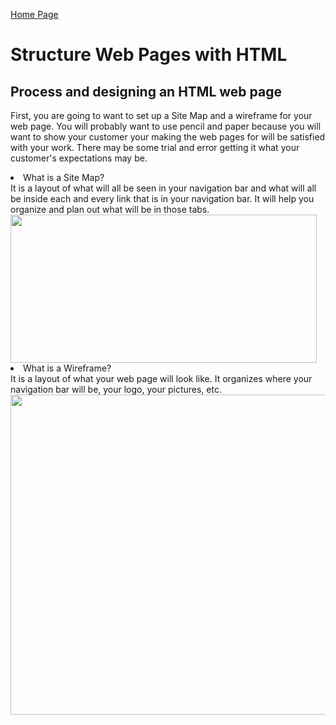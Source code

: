 [Home Page](README.md)

<!DOCTYPE html>
<html>
    <h1>Structure Web Pages with HTML</h1>
    <body>
    <h2>Process and designing an HTML web page</h2>
    <p> 
    First, you are going to want to set up a Site Map and a wireframe for your web page. You will probably want to use pencil and paper because you will want to show your customer your making the web pages for will be satisfied with your work. There may be some trial and error getting it what your customer's expectations may be. 
    <li>What is a Site Map?</li>
    It is a layout of what will all be seen in your navigation bar and what will all be inside each and every link that is in your navigation bar. It will help you organize and plan out what will be in those tabs.
     <img src="https://miro.medium.com/max/490/0*fmTh6pyS31Q3ShmG.jpg" width="490" height="237">
    <li> What is a Wireframe?</li>
    It is a layout of what your web page will look like. It organizes where your navigation bar will be, your logo, your pictures, etc.
     <img src="https://moqups.com/blog/wp-content/uploads/2020/02/Screen4b.jpg" width="512" height="512">
    </p>
    </body>
</html>